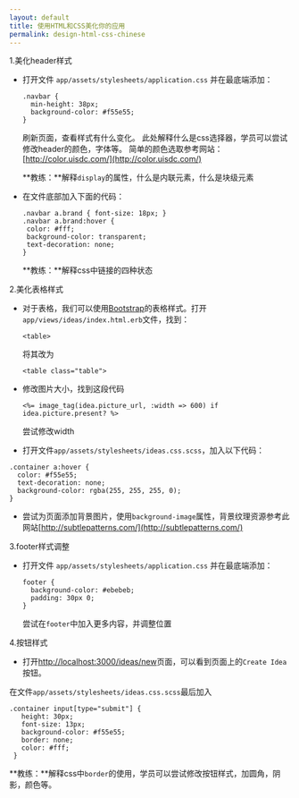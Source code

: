 ```yaml
---
layout: default
title: 使用HTML和CSS美化你的应用
permalink: design-html-css-chinese
---
```


1.美化header样式

+ 打开文件 `app/assets/stylesheets/application.css` 并在最底端添加：

    ```
    .navbar {
      min-height: 38px;
      background-color: #f55e55;
    }
    ```

    刷新页面，查看样式有什么变化。 此处解释什么是css选择器，学员可以尝试修改header的颜色，字体等。 简单的颜色选取参考网站： [http://color.uisdc.com/](http://color.uisdc.com/)

    **教练：**解释`display`的属性，什么是内联元素，什么是块级元素

+ 在文件底部加入下面的代码：

    ```
    .navbar a.brand { font-size: 18px; }
    .navbar a.brand:hover {
     color: #fff;
     background-color: transparent;
     text-decoration: none;
    }
    ```

    **教练：**解释css中链接的四种状态


2.美化表格样式

 + 对于表格，我们可以使用[Bootstrap](http://www.bootcss.com/)的表格样式。打开`app/views/ideas/index.html.erb`文件，找到：

   ```
   <table>
   ```

   将其改为

   ```
   <table class="table">
   ```

 + 修改图片大小，找到这段代码

     ```
     <%= image_tag(idea.picture_url, :width => 600) if idea.picture.present? %>
     ```

     尝试修改width


 + 打开文件`app/assets/stylesheets/ideas.css.scss`，加入以下代码：

  ```
  .container a:hover {
    color: #f55e55;
    text-decoration: none;
    background-color: rgba(255, 255, 255, 0);
  }
  ```


 + 尝试为页面添加背景图片，使用`background-image`属性，背景纹理资源参考此网站[http://subtlepatterns.com/](http://subtlepatterns.com/)


3.footer样式调整

  + 打开文件 `app/assets/stylesheets/application.css` 并在最底端添加：

    ```
    footer {
      background-color: #ebebeb;
      padding: 30px 0;
    }
    ```

    尝试在`footer`中加入更多内容，并调整位置

4.按钮样式

  + 打开[http://localhost:3000/ideas/new](http://localhost:3000/ideas/new)页面，可以看到页面上的`Create Idea`按钮。

   在文件`app/assets/stylesheets/ideas.css.scss`最后加入

   ```
   .container input[type="submit"] {
      height: 30px;
      font-size: 13px;
      background-color: #f55e55;
      border: none;
      color: #fff;
    }
   ```

   **教练：**解释css中`border`的使用，学员可以尝试修改按钮样式，加圆角，阴影，颜色等。
